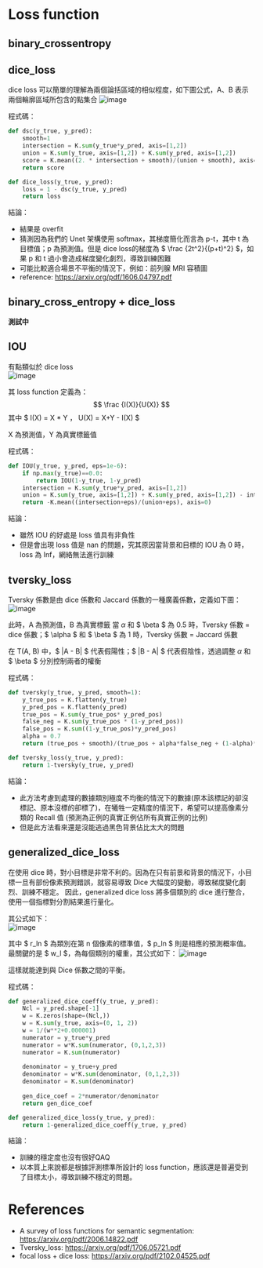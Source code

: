 # Loss function

## binary_crossentropy

## dice_loss
dice loss 可以簡單的理解為兩個論括區域的相似程度，如下圖公式，A、B 表示兩個輪廓區域所包含的點集合
![image](https://user-images.githubusercontent.com/67892268/172189210-4aff2f4d-0c46-40b7-9342-3dfabc0d75d3.png)

程式碼：
``` py
def dsc(y_true, y_pred):
    smooth=1
    intersection = K.sum(y_true*y_pred, axis=[1,2])
    union = K.sum(y_true, axis=[1,2]) + K.sum(y_pred, axis=[1,2])
    score = K.mean((2. * intersection + smooth)/(union + smooth), axis=0)
    return score

def dice_loss(y_true, y_pred):
    loss = 1 - dsc(y_true, y_pred)
    return loss
```
結論：
* 結果是 overfit
* 猜測因為我們的 Unet 架構使用 softmax，其梯度簡化而言為 p-t，其中 t 為目標值；p 為預測值。但是 dice loss的梯度為 $ \frac {2t^2}{(p+t)^2} $，如果 p 和 t 過小會造成梯度變化劇烈，導致訓練困難
* 可能比較適合場景不平衡的情況下，例如：前列腺 MRI 容積圖
* reference: https://arxiv.org/pdf/1606.04797.pdf

## binary_cross_entropy + dice_loss
**測試中**
## IOU
有點類似於 dice loss                                                                                               
![image](https://user-images.githubusercontent.com/67892268/172197969-9449e747-f392-4cad-ba6b-b19e2d574512.png)

其 loss function 定義為：$$ \frac {I(X)}{U(X)} $$ 其中 $ I(X) = X * Y $，$ U(X) = X+Y - I(X) $ 

X 為預測值，Y 為真實標籤值

程式碼：
``` py
def IOU(y_true, y_pred, eps=1e-6):
    if np.max(y_true)==0.0:
        return IOU(1-y_true, 1-y_pred)
    intersection = K.sum(y_true*y_pred, axis=[1,2])
    union = K.sum(y_true, axis=[1,2]) + K.sum(y_pred, axis=[1,2]) - intersection
    return -K.mean((intersection+eps)/(union+eps), axis=0)
```
結論：
* 雖然 IOU 的好處是 loss 值具有非負性
* 但是會出現 loss 值是 nan 的問題，究其原因當背景和目標的 IOU 為 0 時，loss 為 Inf，網絡無法進行訓練

## tversky_loss
Tversky 係數是由 dice 係數和 Jaccard 係數的一種廣義係數，定義如下圖：
![image](https://user-images.githubusercontent.com/67892268/172200226-b8240865-d23a-4f10-b991-87b343fce6c7.png)

此時，A 為預測值，B 為真實標籤
當  $\alpha$  和 $ \beta $ 為 0.5 時，Tversky 係數 = dice 係數；$ \alpha $ 和 $ \beta $ 為 1 時，Tversky 係數 = Jaccard 係數

在 T(A, B) 中，$ |A - B| $ 代表假陽性；$ |B - A| $ 代表假陰性，透過調整 $\alpha$  和 $ \beta $ 分別控制兩者的權衡


程式碼：
``` py
def tversky(y_true, y_pred, smooth=1):
    y_true_pos = K.flatten(y_true)
    y_pred_pos = K.flatten(y_pred)
    true_pos = K.sum(y_true_pos* y_pred_pos)
    false_neg = K.sum(y_true_pos * (1-y_pred_pos))
    false_pos = K.sum((1-y_true_pos)*y_pred_pos)
    alpha = 0.7
    return (true_pos + smooth)/(true_pos + alpha*false_neg + (1-alpha)*false_pos + smooth)

def tversky_loss(y_true, y_pred):
    return 1-tversky(y_true, y_pred)
```

結論：
* 此方法考慮到處理的數據類別極度不均衡的情況下的數據(原本該標記的卻沒標記、原本沒標的卻標了)，在犧牲一定精度的情況下，希望可以提高像素分類的 Recall 值 (預測為正例的真實正例佔所有真實正例的比例)
* 但是此方法看來還是沒能逃過黑色背景佔比太大的問題

## generalized_dice_loss
在使用 dice 時，對小目標是非常不利的。因為在只有前景和背景的情況下，小目標一旦有部份像素預測錯誤，就容易導致 Dice 大幅度的變動，導致梯度變化劇烈、訓練不穩定。
因此，generalized dice loss 將多個類別的 dice 進行整合，使用一個指標對分割結果進行量化。

其公式如下：                                                                                                
![image](https://user-images.githubusercontent.com/67892268/172205562-e4e5d9a4-53e1-4d5a-96fe-b0f7417c1787.png)

其中 $ r_ln $ 為類別在第 n 個像素的標準值，$ p_ln $ 則是相應的預測概率值。最關鍵的是 $ w_l $，為每個類別的權重，其公式如下：
![image](https://user-images.githubusercontent.com/67892268/172206812-da7df15f-7d59-4802-b2df-d25919da0ed0.png)

這樣就能達到與 Dice 係數之間的平衡。 

程式碼：
``` py
def generalized_dice_coeff(y_true, y_pred):
    Ncl = y_pred.shape[-1]
    w = K.zeros(shape=(Ncl,))
    w = K.sum(y_true, axis=(0, 1, 2))
    w = 1/(w**2+0.000001)
    numerator = y_true*y_pred
    numerator = w*K.sum(numerator, (0,1,2,3))
    numerator = K.sum(numerator)
    
    denominator = y_true+y_pred
    denominator = w*K.sum(denominator, (0,1,2,3))
    denominator = K.sum(denominator)
    
    gen_dice_coef = 2*numerator/denominator
    return gen_dice_coef

def generalized_dice_loss(y_true, y_pred):
    return 1-generalized_dice_coeff(y_true, y_pred)
```

結論：
* 訓練的穩定度也沒有很好QAQ
* 以本質上來說都是根據評測標準所設計的 loss function，應該還是普遍受到了目標太小，導致訓練不穩定的問題。

# References
* A survey of loss functions for semantic segmentation: https://arxiv.org/pdf/2006.14822.pdf
* Tversky_loss: https://arxiv.org/pdf/1706.05721.pdf
* focal loss + dice loss: https://arxiv.org/pdf/2102.04525.pdf
